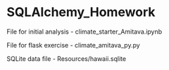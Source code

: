 # SQLAlchemy_Homework

File for initial analysis - climate_starter_Amitava.ipynb

File for flask exercise - climate_amitava_py.py

SQLite data file - Resources/hawaii.sqlite
